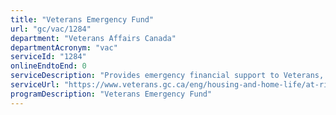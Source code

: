 ```yaml
---
title: "Veterans Emergency Fund"
url: "gc/vac/1284"
department: "Veterans Affairs Canada"
departmentAcronym: "vac"
serviceId: "1284"
onlineEndtoEnd: 0
serviceDescription: "Provides emergency financial support to Veterans, their familes, and survivors when their well-being is at risk due to an urgent and unexpected situation."
serviceUrl: "https://www.veterans.gc.ca/eng/housing-and-home-life/at-risk-housing/veterans-emergency-fund"
programDescription: "Veterans Emergency Fund"
---
```

